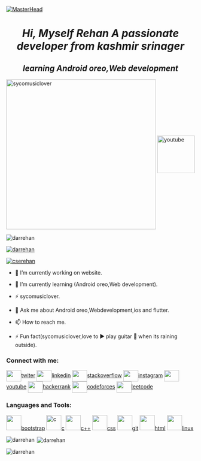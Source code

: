 [![MasterHead](https://1.bp.blogspot.com/-1YMcqqrMOGo/XhzDzo6to5I/AAAAAAAAM3U/AB03zu-TCqMhe5wBEfVQcXR3czvKOLoBQCLcBGAsYHQ/w1200-h630-p-k-no-nu/6-21-2020-Orion-Solar-Eclipse_Bylined.jpg)](https://rishavchanda.io)
<em><strong><h1 align="center">Hi, Myself  Rehan A passionate developer from kashmir srinager</h1></em></strong>
<em><strong><h2 align="center">learning Android oreo,Web development</h2></em></strong>
<span><img align="center" width="400" src="https://cdn.dribbble.com/users/1162077/screenshots/3848914/programmer.gif" alt="sycomusiclover">
 <a href="https://www.youtube.com/channel/UC82A6YxBt-ni7NoP46Cw3rA" alt="youtube"><img align="center" width="100" src="https://th.bing.com/th/id/OIP.zxZkXVGdqdYmhXSL2uuW7QHaHa?pid=ImgDet&rs=1" alt="youtube"></a></span>
<p align="left"> <img src="https://komarev.com/ghpvc/?username=darrehan&label=Profile%20views&color=0e75b6&style=flat" alt="darrehan" /> </p>

<p align="left"> <a href="https://github.com/ryo-ma/github-profile-trophy"><img src="https://github-profile-trophy.vercel.app/?username=darrehan" alt="darrehan" /></a> </p>

<p align="left"> <a href="https://twitter.com/cserehan" target="blank"><img src="https://img.shields.io/twitter/follow/cserehan?logo=twitter&style=for-the-badge" alt="cserehan" /></a> </p>

- 🔭 I’m currently working on website.

- 🌱 I’m currently learning (Android oreo,Web development).

- ⚡ sycomusiclover.

- 💬 Ask me about  Android oreo,Webdevelopment,ios and flutter.

- 📫 How to reach me.

- ⚡ Fun fact(sycomusiclover,love to ▶ play guitar 🎸 when its raining outside).

<h3 align="left">Connect with me:</h3>
<p align="left">
<a href="https://twitter.com/cserehan" target="blank"><img align="center" src=""  height="30" width="40" />twiter</a>
<a href="https://linkedin.com/in/https://www.linkedin.com/in/dar-rehan-rasool-66a14222a/" target="blank"><img align="center" src="" height="30"width="40"/>linkedin</a>
<a href="https://stackoverflow.com/users/19246521" target="blank"><img align="center" src=""  height="30" width="40" />stackoverflow</a>
<a href="https://instagram.com/https://www.instagram.com/dar.rehan_/" target="blank"><img align="center" src=""  height="30" width="40" />instagram</a>
<a href="https://www.youtube.com/channel/UC82A6YxBt-ni7NoP46Cw3rA" target="blank"><img align="center" src=""  height="30" width="40" />youtube</a>
<a href="https://www.hackerrank.com/dashboard" target="blank"><img align="center" src=""  height="30" width="40" />hackerrank</a>
<a href="https://codeforces.com/profile/sycomusiclover" target="blank"><img align="center" src=""  height="30" width="40" />codeforces</a>
<a href="https://leetcode.com/darrehanrasool/" target="blank"><img align="center" src=""  height="30" width="40" />leetcode</a>
</p>
<h3 align="left">Languages and Tools:</h3>
<p align="left"> <a href="https://getbootstrap.com" target="_blank" rel="noreferrer"> <img src="" width="40" height="40"/>bootstrap</a>
<a href="https://www.cprogramming.com/" target="_blank" rel="noreferrer"> <img src="" alt="c" width="40" height="40"/>c</a>
<a href="https://www.w3schools.com/cpp/" target="_blank" rel="noreferrer"> <img src=""  width="40" height="40"/>c++</a> 
<a href="https://www.w3schools.com/css/" target="_blank" rel="noreferrer"> <img src=""  width="40" height="40"/>css</a>
<a href="https://git-scm.com/" target="_blank" rel="noreferrer"> <img src=""  width="40" height="40"/>git</a>
<a href="https://www.w3.org/html/" target="_blank" rel="noreferrer"> <img src=""  width="40" height="40"/>html</a>
<a href="https://www.linux.org/" target="_blank" rel="noreferrer"> <img src=""  width="40" height="40"/>linux</a>
</p>

<p><img align="left" src="https://github-readme-stats.vercel.app/api/top-langs?username=darrehan&show_icons=true&locale=en&layout=compact" alt="darrehan" /></p>

<p>&nbsp;<img align="center" src="https://github-readme-stats.vercel.app/api?username=darrehan&show_icons=true&locale=en" alt="darrehan" /></p>

<p><img align="center" src="https://github-readme-streak-stats.herokuapp.com/?user=darrehan&" alt="darrehan" /></p>
